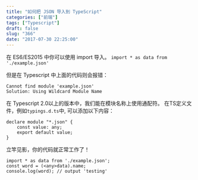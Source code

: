 ```yaml
---
title: "如何把 JSON 导入到 TypeScript"
categories: ["前端"]
tags: ["Typescript"]
draft: false
slug: "366"
date: "2017-07-30 22:25:00"
---
```


在 ES6/ES2015 中你可以使用 import 导入。
`import * as data from './example.json'`

但是在 Typescript 中上面的代码则会报错：
```
Cannot find module 'example.json'
Solution: Using Wildcard Module Name
```
在 Typescript 2.0以上的版本中，我们能在模块名称上使用通配符。 在TS定义文件，例如`typings.d.ts`中, 可以添加以下内容：
```
declare module "*.json" {
    const value: any;
    export default value;
}
```

立竿见影，你的代码就正常工作了！

```
import * as data from './example.json';
const word = (<any>data).name;
console.log(word); // output 'testing'
```
